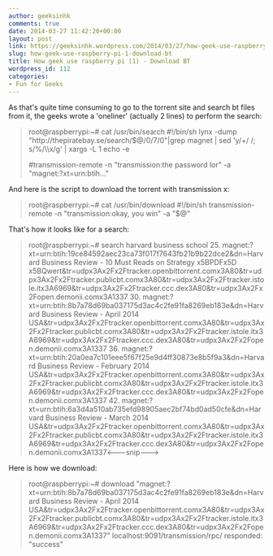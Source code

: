 ```yaml
---
author: geeksinhk
comments: true
date: 2014-03-27 11:42:20+00:00
layout: post
link: https://geeksinhk.wordpress.com/2014/03/27/how-geek-use-raspberry-pi-1-download-bt/
slug: how-geek-use-raspberry-pi-1-download-bt
title: How geek use raspberry pi (1) - Download BT
wordpress_id: 112
categories:
- Fun for Geeks
---
```


As that's quite time consuming to go to the torrent site and search bt files from it, the geeks wrote a 'oneliner' (actually 2 lines) to perform the search:


<blockquote>root@raspberrypi:~# cat /usr/bin/search
#!/bin/sh
lynx -dump "http://thepiratebay.se/search/$@/0/7/0"|grep magnet | sed 'y/+/ /; s/%/\\x/g' | xargs -L 1 echo -e

#transmission-remote -n "transmission:the password lor" -a "magnet:?xt=urn:btih..."</blockquote>


And here is the script to download the torrent with transmission x:


<blockquote>root@raspberrypi:~# cat /usr/bin/download
#!/bin/sh
transmission-remote -n "transmission:okay, you win" -a "$@"</blockquote>


That's how it looks like for a search:


<blockquote>root@raspberrypi:~# search harvard business school
25. magnet:?xt=urn:btih:19ce84592aec23ca73f017f7643fb21b9b22dce2&dn=Harvard Business Review - 10 Must Reads on Strategy x5BPDFx5D x5BQwert&tr=udpx3Ax2Fx2Ftracker.openbittorrent.comx3A80&tr=udpx3Ax2Fx2Ftracker.publicbt.comx3A80&tr=udpx3Ax2Fx2Ftracker.istole.itx3A6969&tr=udpx3Ax2Fx2Ftracker.ccc.dex3A80&tr=udpx3Ax2Fx2Fopen.demonii.comx3A1337
30. magnet:?xt=urn:btih:8b7a78d69ba037175d3ac4c2fe91fa8269eb183e&dn=Harvard Business Review - April 2014 USA&tr=udpx3Ax2Fx2Ftracker.openbittorrent.comx3A80&tr=udpx3Ax2Fx2Ftracker.publicbt.comx3A80&tr=udpx3Ax2Fx2Ftracker.istole.itx3A6969&tr=udpx3Ax2Fx2Ftracker.ccc.dex3A80&tr=udpx3Ax2Fx2Fopen.demonii.comx3A1337
36. magnet:?xt=urn:btih:20a0ea7c101eee5f67f25e9d4ff30873e8b5f9a3&dn=Harvard Business Review - February 2014 USA&tr=udpx3Ax2Fx2Ftracker.openbittorrent.comx3A80&tr=udpx3Ax2Fx2Ftracker.publicbt.comx3A80&tr=udpx3Ax2Fx2Ftracker.istole.itx3A6969&tr=udpx3Ax2Fx2Ftracker.ccc.dex3A80&tr=udpx3Ax2Fx2Fopen.demonii.comx3A1337
42. magnet:?xt=urn:btih:6a3d4a510ab735efd98905aec2bf74bd0ad50cfe&dn=Harvard Business Review - March 2014 USA&tr=udpx3Ax2Fx2Ftracker.openbittorrent.comx3A80&tr=udpx3Ax2Fx2Ftracker.publicbt.comx3A80&tr=udpx3Ax2Fx2Ftracker.istole.itx3A6969&tr=udpx3Ax2Fx2Ftracker.ccc.dex3A80&tr=udpx3Ax2Fx2Fopen.demonii.comx3A1337<---snip---></blockquote>


Here is how we download:


<blockquote>root@raspberrypi:~# download "magnet:?xt=urn:btih:8b7a78d69ba037175d3ac4c2fe91fa8269eb183e&dn=Harvard Business Review - April 2014 USA&tr=udpx3Ax2Fx2Ftracker.openbittorrent.comx3A80&tr=udpx3Ax2Fx2Ftracker.publicbt.comx3A80&tr=udpx3Ax2Fx2Ftracker.istole.itx3A6969&tr=udpx3Ax2Fx2Ftracker.ccc.dex3A80&tr=udpx3Ax2Fx2Fopen.demonii.comx3A1337"
localhost:9091/transmission/rpc/ responded: "success"</blockquote>
